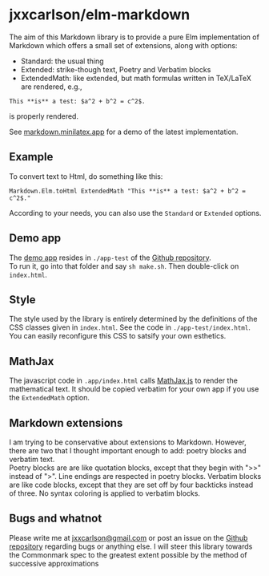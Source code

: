  
# jxxcarlson/elm-markdown


The aim of this Markdown library is
to provide a pure Elm implementation of Markdown
which offers a small set of extensions, along with options:

- Standard: the usual thing
- Extended: strike-though text, Poetry and Verbatim blocks 
- ExtendedMath: like extended, but math formulas written in 
TeX/LaTeX are rendered, e.g.,
```
This **is** a test: $a^2 + b^2 = c^2$.
```
is properly rendered.


See [markdown.minilatex.app](https://markdown.minilatex.app)
for a demo of the latest implementation.


## Example

To convert text to Html, do something like this:

```
Markdown.Elm.toHtml ExtendedMath "This **is** a test: $a^2 + b^2 = c^2$."
```

According to your needs, you can also use the 
`Standard` or `Extended` options.

## Demo app

The [demo app](https://markdown.minilatex.app) resides in `./app-test` of the 
[Github repository](https://github.com/jxxcarlson/elm-markdown).  
To run
it, go into that folder and say `sh make.sh`.  Then
double-click on `index.html`.

## Style

The style used by the library is entirely determined by the
definitions of the CSS classes given in `index.html`.
See the code in `./app-test/index.html`.
You can easily reconfigure this CSS to satsify your
own esthetics.

## MathJax

The javascript code in `.app/index.html` calls [MathJax.js](https:mathjax.org) 
to render the mathematical text.  It should be copied
verbatim for your own app if you use the `ExtendedMath` option.

## Markdown extensions

I am trying to be conservative about extensions to
Markdown.  However, there are two that I thought
important enough to add: poetry blocks and verbatim text.  
Poetry blocks are
are like quotation blocks, except that they begin
with ">>" instead of ">".  Line endings are respected
in poetry blocks.  Verbatim blocks are like code blocks,
except that they are set off by four backticks instead of 
three.  No syntax coloring is applied to verbatim blocks.

## Bugs and whatnot

Please write me at jxxcarlson@gmail.com or post an
issue on the [Github repository](https://github.com/jxxcarlson/elm-markdown)
regarding bugs or anything else. I will steer
this library towards the Commonmark spec to the greatest
extent possible by the method of successive approximations